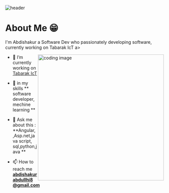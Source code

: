 
![header](https://capsule-render.vercel.app/api?type=waving&color=gradient&height=200&section=header&text=Hey%20I%27m%20Abdishakuur%20Ibrahim%F0%9F%8C%A9&animation=twinkling&fontSize=40)


# About Me 😁
<p>I'm Abdishakur a Software Dev who passionately developing software, currently working on Tabarak IcT a></p>



<img align="right" alt="coding image" src="https://cdn.dribbble.com/users/1787323/screenshots/11310814/media/78d925f388bdfd914f5c84a30261e239.png?compress=1&resize=400x300" width="400" />

- 🔭 I’m currently working on [Tabarak IcT ]()

- 🌱 in my skills  ** software developer,mechine learning **

- 💬 Ask me about this : **Angular, ,Asp.net,java script, sql,python,java **

- 📫 How to reach me **abdishakurabdullhi8@gmail.com**
